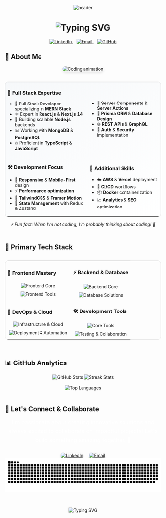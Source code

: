 <div align="center">
  <img width="100%" height="300" src="https://github.com/user-attachments/assets/e5029bdd-9a03-4509-9e62-fb3f6c867df2" alt="header"/>
</div>

<h1 align="center">
  <img src="https://readme-typing-svg.demolab.com?font=Fira+Code&weight=700&size=32&duration=3000&pause=1000&color=555354&center=true&vCenter=true&random=false&width=600&lines=Hi+%F0%9F%91%8B+I'm+Shourya+Saxena;Next.js+Developer+%F0%9F%9A%80;Full+Stack+Wizard+%E2%9C%A8;Tech+Enthusiast+%F0%9F%8C%9F" alt="Typing SVG" />
</h1>

<div align="center">
  <a href="https://linkedin.com/in/saxena-shourya">
    <img src="https://img.shields.io/badge/-LinkedIn-0A66C2?style=flat&logo=linkedin&logoColor=white" alt="LinkedIn" height="28"/>
  </a>
  &nbsp;&nbsp;
  <a href="mailto:saxenshourya000@gmail.com">
    <img src="https://img.shields.io/badge/-Email-EA4335?style=flat&logo=gmail&logoColor=white&labelColor=EA4335&color=EA4335" alt="Email" height="28"/>
  </a>
  &nbsp;&nbsp;
  <a href="https://github.com/SaxenaShourya">
    <img src="https://img.shields.io/badge/-GitHub-181717?style=flat&logo=github&logoColor=white" alt="GitHub" height="28"/>
  </a>
</div>

## 🚀 About Me

<div align="center">
  <img width="400" src="https://user-images.githubusercontent.com/74038190/229223263-cf2e4b07-2615-4f87-9c38-e37600f8381a.gif" alt="Coding animation" style="border-radius: 10px; box-shadow: 0 4px 8px rgba(0,0,0,0.1);"/>
</div>

<div align="center" style="margin-top: 2rem;">
  <table style="border-radius: 10px; border: 1px solid #ddd; overflow: hidden; background: linear-gradient(145deg, #f6f8fa, #ffffff);">
    <tr>
      <td>
        <h3>💫 Full Stack Expertise</h3>
        <ul align="left">
          <li>🌟 Full Stack Developer specializing in <b>MERN Stack</b></li>
          <li>⚛️ Expert in <b>React.js</b> & <b>Next.js 14</b></li>
          <li>🎯 Building scalable <b>Node.js</b> backends</li>
          <li>📊 Working with <b>MongoDB</b> & <b>PostgreSQL</b></li>
          <li>🔥 Proficient in <b>TypeScript</b> & <b>JavaScript</b></li>
        </ul>
      </td>
      <td>
        <ul align="left">
          <li>🚀 <b>Server Components</b> & <b>Server Actions</b></li>
          <li>💾 <b>Prisma ORM</b> & <b>Database Design</b></li>
          <li>🌐 <b>REST APIs</b> & <b>GraphQL</b></li>
          <li>🔐 <b>Auth</b> & <b>Security</b> implementation</li>
    </tr>
    <tr>
      <td>
        <h3>🛠️ Development Focus</h3>
        <ul align="left">
          <li>📱 <b>Responsive</b> & <b>Mobile-First</b> design</li>
          <li>⚡ <b>Performance optimization</b></li>
          <li>🎨 <b>TailwindCSS</b> & <b>Framer Motion</b></li>
          <li>🔄 <b>State Management</b> with Redux & Zustand</li>
      </td>
      <td>
        <h3>🌟 Additional Skills</h3>
        <ul align="left">
          <li>☁️ <b>AWS</b> & <b>Vercel</b> deployment</li>
          <li>🔄 <b>CI/CD</b> workflows</li>
          <li>📦 <b>Docker</b> containerization</li>
          <li>📈 <b>Analytics</b> & <b>SEO</b> optimization</li>
      </td>
    </tr>
  </table>
</div>

<div align="center">
  <i>⚡ Fun fact: When I'm not coding, I'm probably thinking about coding! 💭</i>
</div>

<br/>

## 🎯 Primary Tech Stack

<div align="center" style="margin-top: 2rem;">
  <table style="border-radius: 10px; border: 1px solid #ddd; overflow: hidden;">
    <tr>
      <td>
        <h3>🎨 Frontend Mastery</h3>
        <div align="center">
          <img src="https://skillicons.dev/icons?i=react,nextjs,typescript" alt="Frontend Core" style="margin: 5px;"/>
          <br/>
          <img src="https://skillicons.dev/icons?i=tailwind,redux" alt="Frontend Tools" style="margin: 5px;"/>
        </div>
      </td>
      <td>
        <h3>⚡ Backend & Database</h3>
        <div align="center">
          <img src="https://skillicons.dev/icons?i=nodejs,express,mongodb" alt="Backend Core" style="margin: 5px;"/>
          <br/>
          <img src="https://skillicons.dev/icons?i=postgres,prisma" alt="Database Solutions" style="margin: 5px;"/>
        </div>
      </td>
    </tr>
    <tr>
      <td>
        <h3>🚀 DevOps & Cloud</h3>
        <div align="center">
          <img src="https://skillicons.dev/icons?i=docker,aws,vercel" alt="Infrastructure & Cloud" style="margin: 5px;"/>
          <br/>
          <img src="https://skillicons.dev/icons?i=githubactions,kubernetes" alt="Deployment & Automation" style="margin: 5px;"/>
        </div>
      </td>
      <td>
        <h3>🛠️ Development Tools</h3>
        <div align="center">
          <img src="https://skillicons.dev/icons?i=vscode,git,figma" alt="Core Tools" style="margin: 5px;"/>
          <br/>
          <img src="https://skillicons.dev/icons?i=github,postman" alt="Testing & Collaboration" style="margin: 5px;"/>
        </div>
      </td>
    </tr>
  </table>
</div>


<br/>

## 📊 GitHub Analytics

<div align="center">
  <img src="https://github-readme-stats-sigma-five.vercel.app/api?username=SaxenaShourya&show_icons=true&bg_color=050505&title_color=555354&text_color=FFFFFF&icon_color=555354&hide_border=true&count_private=true" alt="GitHub Stats" height="165"/>
  <img src="https://github-readme-streak-stats.herokuapp.com/?user=SaxenaShourya&background=050505&ring=555354&fire=555354&currStreakNum=FFFFFF&currStreakLabel=555354&sideNums=FFFFFF&sideLabels=555354&dates=FFFFFF&hide_border=true" alt="Streak Stats" height="165"/>
</div>

<br/>

<div align="center">
  <img src="https://github-readme-stats-sigma-five.vercel.app/api/top-langs/?username=SaxenaShourya&layout=compact&bg_color=050505&title_color=555354&text_color=FFFFFF&hide_border=true&langs_count=6" alt="Top Languages" width="400"/>
</div>

<br/>

## 🤝 Let's Connect & Collaborate

<div align="center">
  <p style="color: #FFFFFF; font-size: 18px; margin-bottom: 25px; line-height: 1.6;">
    I'm passionate about creating innovative solutions and always excited to collaborate on impactful projects! Let's build something amazing together. 🚀
  </p>
  
  <div style="display: flex; justify-content: center; gap: 20px;">
    <a href="https://linkedin.com/in/saxena-shourya" target="_blank">
      <img src="https://img.shields.io/badge/LinkedIn-%230A66C2.svg?style=for-the-badge&logo=linkedin&logoColor=white" alt="LinkedIn" style="border-radius: 6px; box-shadow: 0 4px 6px rgba(0,0,0,0.1);"/>
    </a>
    <a href="mailto:saxenshourya000@gmail.com">
      <img src="https://img.shields.io/badge/Email-%23EA4335.svg?style=for-the-badge&logo=gmail&logoColor=white" alt="Email" style="border-radius: 6px; box-shadow: 0 4px 6px rgba(0,0,0,0.1);"/>
    </a>
  </div>
</div>

<div align="center">
  <img src="https://raw.githubusercontent.com/SaxenaShourya/SaxenaShourya/output/github-contribution-grid-snake.svg" alt="Snake Game" />
</div>

<br/>

<div align="center" style="margin-top: 30px;">
  <img src="https://readme-typing-svg.demolab.com?font=Fira+Code&weight=600&size=24&duration=3000&pause=1000&color=555354&center=true&vCenter=true&random=false&width=600&lines=Innovation+through+code+%F0%9F%92%A1;Building+the+future+%F0%9F%9A%80;Code+with+passion+%E2%9C%A8" alt="Typing SVG" />
</div>
